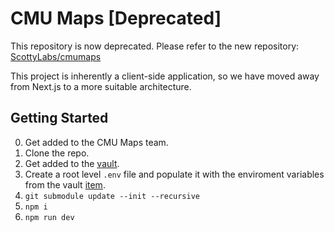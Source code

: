 # CMU Maps [Deprecated]

This repository is now deprecated. Please refer to the new repository: [ScottyLabs/cmumaps](https://github.com/ScottyLabs/cmumaps)

This project is inherently a client-side application, so we have moved away from Next.js to a more suitable architecture.

## Getting Started

0. Get added to the CMU Maps team.
1. Clone the repo.
2. Get added to the [vault](https://vault.scottylabs.org/#/vault?organizationId=3ef62a20-29b9-4a0f-a745-50a8e6dc13ea).
3. Create a root level `.env` file and populate it with the enviroment variables from the vault [item](https://vault.scottylabs.org/#/vault?organizationId=3ef62a20-29b9-4a0f-a745-50a8e6dc13ea&itemId=317527d8-4cd1-450d-a8d5-23955a55ce78).
4. `git submodule update --init --recursive`
5. `npm i`
6. `npm run dev`
